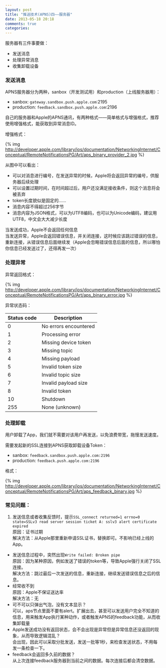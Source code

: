 ```yaml
---
layout: post
title: "推送技术(APNS)四——服务器"
date: 2013-05-18 20:18
comments: true
categories: 
---
```


服务器有三件事要做：

- 发送消息
- 处理异常消息
- 收集卸载设备
<!-- more -->
### 发送消息

APNS服务器分为两种，sanbox（开发测试用）和production（上线服务器用）：

- sanbox:     `gateway.sandbox.push.apple.com`:2195  
- production: `feedback.sandbox.push.apple.com`:2196

自己的服务器和Apple的APNS通讯，有两种格式——简单格式与增强格式，推荐使用增强格式，能获取到异常消息ID。

增强格式：

{% img http://developer.apple.com/library/ios/documentation/NetworkingInternet/Conceptual/RemoteNotificationsPG/Art/aps_binary_provider_2.jpg %}

从图中可以看出：

- 可以对消息进行编号，在发送异常的时候，Apple将会返回异常的编号，供服务器后续处理
- 可以设置过期时间，在时间超过后，用户还没满足接收条件，则这个消息将会被丢弃
- token长度貌似是固定的……
- 消息内容不得超过256字节
- 消息内容为JSON格式，可以为UTF8编码，也可以为Unicode编码，建议用UTF8，中文会大大减少长度

>
当发送成功，Apple不会返回任何信息  
当发送异常，Apple会返回错误信息，并关闭连接，这时候应该跳过错误的信息，重新连接，从错误信息后面继续发（Apple会忽略错误信息后面的信息，所以哪怕你信息已经发送过了，还得再发一次）

### 处理异常

异常返回格式：

{% img http://developer.apple.com/library/ios/documentation/NetworkingInternet/Conceptual/RemoteNotificationsPG/Art/aps_binary_error.jpg %}

异常状态码：

| Status code  | Description
| ----------- | -------------
| 0 | No errors encountered
| 1 | Processing error
| 2 | Missing device token
| 3 | Missing topic
| 4 | Missing payload
| 5 | Invalid token size
| 6 | Invalid topic size
| 7 | Invalid payload size
| 8 | Invalid token
| 10 | Shutdown
| 255 | None (unknown)

### 处理卸载

用户卸载了App，我们就不需要对该用户再发送，以免浪费带宽，拖慢发送速度。

需要发起新的SSL连接到APNS获取卸载设备Token：

- sanbox: `feedback.sandbox.push.apple.com:2196`
- production: `feedback.push.apple.com:2196`

格式：

{% img http://developer.apple.com/library/ios/documentation/NetworkingInternet/Conceptual/RemoteNotificationsPG/Art/aps_feedback_binary.jpg %}

### 常见问题：
1. 发送信息或者收集反馈时，提示`SSL_connect returned=1 errno=0 state=SSLv3 read server session ticket A: sslv3 alert certificate expired`  
原因：证书过期  
解决方法：从Apple那里重新申请SSL证书，替换即可。不影响已经上线的App。
- 发送信息过程中，突然出现`Write failed: Broken pipe`  
原因：因为某种原因，例如发送了错误的token等，导致Apple强行关闭了SSL连接。  
解决方法：跳过最后一次发送的信息，重新连接，继续发送错误信息之后的信息。
- 经常收不到  
原因：Apple不保证送达率  
解决方法：无
- 可不可以只弹出气泡，没有文本显示？  
可以，aps节点里面不要有alert。扩展出去，甚至可以发送用户完全不知道的信息，用来触发App执行某种动作，或者触发APNS的feedback功能，从而收集卸载量
- Apple发送成功没有返回状态，会不会出现是异常但是异常信息还没返回的现象，从而导致逻辑混乱？  
会出现，因此可以采取分批发送，发送一批等1秒，来检查发送状态，不用每发一条检查一下。
- feedback会返回多久前的数据？  
从上次连接feedback服务器到当前之间的数据。每次连接后都会清空数据。